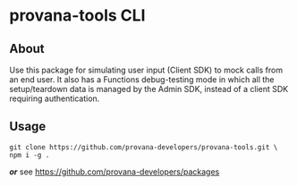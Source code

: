 # provana-tools CLI

## About
Use this package for simulating user input (Client SDK) to mock calls from an end user. It also has a Functions debug-testing mode in which all the setup/teardown data is managed by the Admin SDK, instead of a client SDK requiring authentication.

## Usage
```
git clone https://github.com/provana-developers/provana-tools.git \
npm i -g .
```
***or*** see https://github.com/provana-developers/packages
